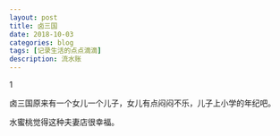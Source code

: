 ```yaml
---
layout: post
title: 卤三国
date: 2018-10-03
categories: blog
tags: [记录生活的点点滴滴]
description: 流水账
---
```


1 

卤三国原来有一个女儿一个儿子，女儿有点闷闷不乐，儿子上小学的年纪吧。

水蜜桃觉得这种夫妻店很幸福。


